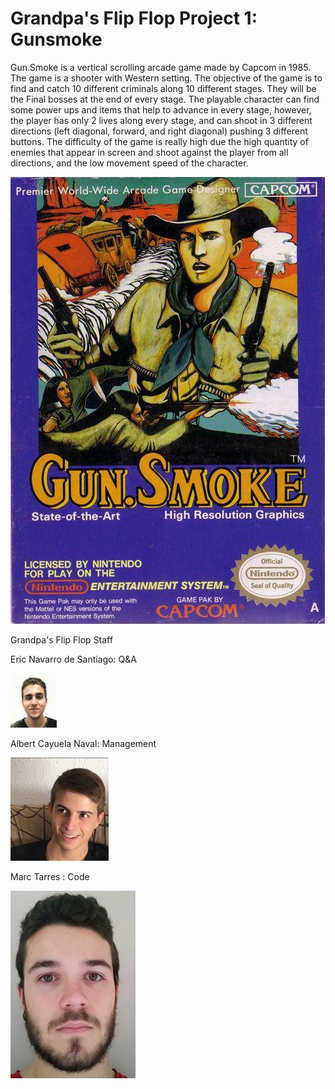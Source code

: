 # Grandpa's Flip Flop Project 1: Gunsmoke

Gun.Smoke is a vertical scrolling arcade game made by Capcom in 1985. The game is a shooter with Western setting. The objective of the game is to find and catch 10 different criminals along 10 different stages. They will be the Final bosses at the end of every stage. The playable character can find some power ups and items that help to advance in every stage, however, the player has only 2 lives along every stage, and can shoot in 3 different directions (left diagonal, forward, and right diagonal) pushing 3 different buttons. The difficulty of the game is really high due the high quantity of enemies that appear in screen and shoot against the player from all directions, and the low movement speed of the character.

![](https://github.com/lakaens/Project-1/blob/master/gun.smoke.jpg)




Grandpa's Flip Flop Staff

Eric Navarro de Santiago: Q&A


![](https://github.com/lakaens/Project-1/blob/master/eric.jpg)

Albert Cayuela Naval: Management


![](https://github.com/lakaens/Project-1/blob/master/albert.png)

Marc Tarres : Code


![](https://github.com/lakaens/Project-1/blob/master/marc.jpg)
